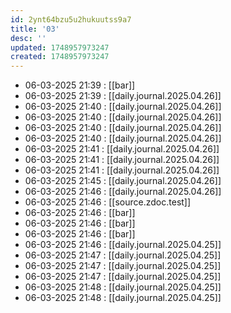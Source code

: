 ```yaml
---
id: 2ynt64bzu5u2hukuutss9a7
title: '03'
desc: ''
updated: 1748957973247
created: 1748957973247
---
```


- 06-03-2025 21:39 : [[bar]]
- 06-03-2025 21:39 : [[daily.journal.2025.04.26]]
- 06-03-2025 21:40 : [[daily.journal.2025.04.26]]
- 06-03-2025 21:40 : [[daily.journal.2025.04.26]]
- 06-03-2025 21:40 : [[daily.journal.2025.04.26]]
- 06-03-2025 21:40 : [[daily.journal.2025.04.26]]
- 06-03-2025 21:41 : [[daily.journal.2025.04.26]]
- 06-03-2025 21:41 : [[daily.journal.2025.04.26]]
- 06-03-2025 21:41 : [[daily.journal.2025.04.26]]
- 06-03-2025 21:45 : [[daily.journal.2025.04.26]]
- 06-03-2025 21:46 : [[daily.journal.2025.04.26]]
- 06-03-2025 21:46 : [[source.zdoc.test]]
- 06-03-2025 21:46 : [[bar]]
- 06-03-2025 21:46 : [[bar]]
- 06-03-2025 21:46 : [[bar]]
- 06-03-2025 21:46 : [[daily.journal.2025.04.25]]
- 06-03-2025 21:47 : [[daily.journal.2025.04.25]]
- 06-03-2025 21:47 : [[daily.journal.2025.04.25]]
- 06-03-2025 21:47 : [[daily.journal.2025.04.25]]
- 06-03-2025 21:48 : [[daily.journal.2025.04.25]]
- 06-03-2025 21:48 : [[daily.journal.2025.04.25]]